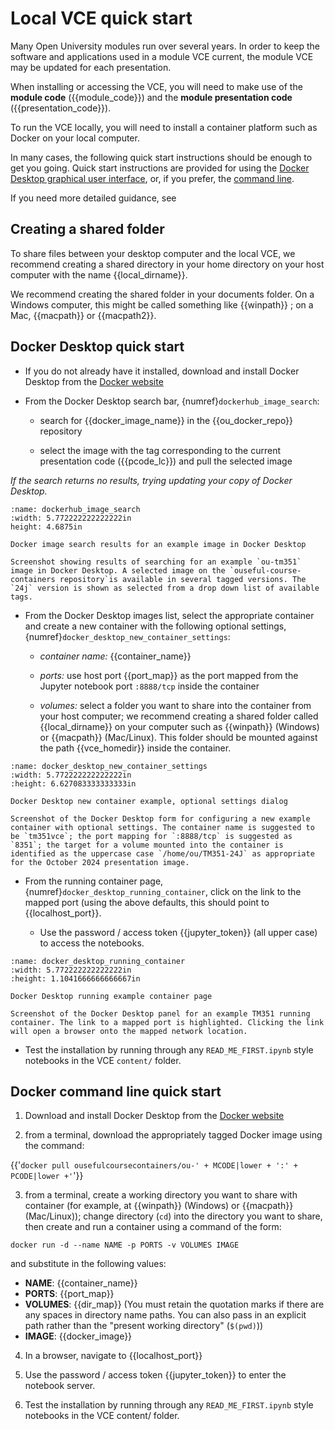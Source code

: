 # Local VCE quick start

Many Open University modules run over several years. In order to keep the software and applications used in a module VCE current, the module VCE may be updated for each presentation.

When installing or accessing the VCE, you will need to make use of the **module code** ({{module_code}}) and the **module presentation code** ({{presentation_code}}).

To run the VCE locally, you will need to install a container platform such as Docker on your local computer.

In many cases, the following quick start instructions should be enough to get you going. Quick start instructions are provided for using the [Docker Desktop graphical user interface](#docker-desktop-quick-start), or, if you prefer, the [command line](#docker-command-line-quick-start).

If you need more detailed guidance, see [](g-local_vce_detailed.md#local-vce-detailed-guidance)

## Creating a shared folder

To share files between your desktop computer and the local VCE, we recommend creating a shared directory in your home directory on your host computer with the name {{local_dirname}}.

We recommend creating the shared folder in your documents folder. On a Windows computer, this might be called something like {{winpath}} ; on a Mac, {{macpath}} or {{macpath2}}.

## Docker Desktop quick start

- If you do not already have it installed, download and install Docker Desktop from the [Docker website](https://www.docker.com/products/docker-desktop/)

- From the Docker Desktop search bar, {numref}`dockerhub_image_search`:

  - search for {{docker_image_name}} in the {{ou_docker_repo}} repository

  - select the image with the tag corresponding to the current presentation code ({{pcode_lc}}) and pull the selected image

*If the search returns no results, trying updating your copy of Docker Desktop.*

```{figure} md_assets/media/docker_dashboard_image_search.png
:name: dockerhub_image_search
:width: 5.772222222222222in
height: 4.6875in

Docker image search results for an example image in Docker Desktop

Screenshot showing results of searching for an example `ou-tm351` image in Docker Desktop. A selected image on the `ouseful-course-containers repository`is available in several tagged versions. The `24j` version is shown as selected from a drop down list of available tags.
```

- From the Docker Desktop images list, select the appropriate container and create a new container with the following optional settings, {numref}`docker_desktop_new_container_settings`:

  - *container name:* {{container_name}}

  - *ports:* use host port {{port_map}} as the port mapped from the Jupyter notebook port `:8888/tcp` inside the container

  - *volumes:* select a folder you want to share into the container from your host computer; we recommend creating a shared folder called {{local_dirname}} on your computer such as {{winpath}} (Windows) or {{macpath}} (Mac/Linux). This folder should be mounted against the path {{vce_homedir}} inside the container.

```{figure} md_assets/media/docker_container_create.png
:name: docker_desktop_new_container_settings
:width: 5.772222222222222in
:height: 6.627083333333333in

Docker Desktop new container example, optional settings dialog

Screenshot of the Docker Desktop form for configuring a new example container with optional settings. The container name is suggested to be `tm351vce`; the port mapping for `:8888/tcp` is suggested as `8351`; the target for a volume mounted into the container is identified as the uppercase case `/home/ou/TM351-24J` as appropriate for the October 2024 presentation image.

```

- From the running container page, {numref}`docker_desktop_running_container`, click on the link to the mapped port (using the above defaults, this should point to {{localhost_port}}.

  - Use the password / access token {{jupyter_token}} (all upper case) to access the notebooks.

```{figure} md_assets/media/docker_dashboard_running_container.png
:name: docker_desktop_running_container
:width: 5.772222222222222in
:height: 1.1041666666666667in

Docker Desktop running example container page

Screenshot of the Docker Desktop panel for an example TM351 running container. The link to a mapped port is highlighted. Clicking the link will open a browser onto the mapped network location.

```

- Test the installation by running through any `READ_ME_FIRST.ipynb` style notebooks in the VCE `content/` folder.

## Docker command line quick start

1. Download and install Docker Desktop from the [Docker website](https://www.docker.com/products/docker-desktop/)

2. from a terminal, download the appropriately tagged Docker image using the command:

{{'`docker pull ousefulcoursecontainers/ou-' + MCODE|lower + ':' + PCODE|lower +'`'}}

3. from a terminal, create a working directory you want to share with container (for example, at {{winpath}} (Windows) or {{macpath}} (Mac/Linux)); change directory (`cd`) into the directory you want to share, then create and run a container using a command of the form:

`docker run -d --name NAME -p PORTS -v VOLUMES IMAGE`

and substitute in the following values:

- __NAME__: {{container_name}}
- __PORTS__: {{port_map}}
- __VOLUMES__: {{dir_map}} (You must retain the quotation marks if there are any spaces in directory name paths. You can also pass in an explicit path rather than the "present working directory" (`$(pwd)`))
- __IMAGE__: {{docker_image}}

4. In a browser, navigate to {{localhost_port}}

5. Use the password / access token {{jupyter_token}} to enter the notebook server.

6. Test the installation by running through any `READ_ME_FIRST.ipynb` style notebooks in the VCE content/ folder.
